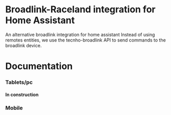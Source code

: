 # Broadlink-Raceland integration for Home Assistant

An alternative broadlink integration for home assistant
Instead of using remotes entities, we use the tecnho-broadlink API to send commands to the broadlink device. 

# Documentation 
### Tablets/pc
#### In construction 

### Mobile 
